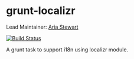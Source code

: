 grunt-localizr
==============

Lead Maintainer: [Aria Stewart](https://github.com/aredridel)  

[![Build Status](https://travis-ci.org/krakenjs/grunt-localizr.svg?branch=master)](https://travis-ci.org/krakenjs/grunt-localizr)

A grunt task to support i18n using localizr module.
